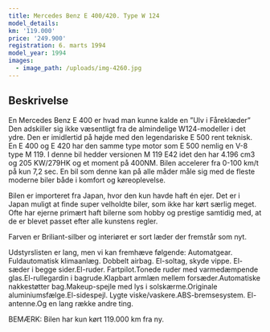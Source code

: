```yaml
---
title: Mercedes Benz E 400/420. Type W 124
model_details:
km: '119.000'
price: '249.900'
registration: 6. marts 1994
model_year: 1994
images:
  - image_path: /uploads/img-4260.jpg
---
```


## Beskrivelse

En Mercedes Benz E 400 er hvad man kunne kalde en ”Ulv i F&aring;rekl&aelig;der” Den adskiller sig ikke v&aelig;sentligt fra de almindelige W124-modeller i det ydre. Den er imidlertid p&aring; h&oslash;jde med den legendariske E 500 rent teknisk. En E 400 og E 420 har den samme type motor som E 500 nemlig en V-8 type M 119. I denne bil hedder versionen M 119 E42 idet den har 4.196 cm3 og 205 KW/279HK og et moment p&aring; 400NM. Bilen accelerer fra 0-100 km/t p&aring; kun 7,2 sec. En bil som denne kan p&aring; alle m&aring;der m&aring;le sig med de fleste moderne biler b&aring;de i komfort og k&oslash;reoplevelse.

Bilen er importeret fra Japan, hvor den kun havde haft &eacute;n ejer. Det er i Japan muligt at finde super velholdte biler, som ikke har k&oslash;rt s&aelig;rlig meget. Ofte har ejerne prim&aelig;rt haft bilerne som hobby og prestige samtidig med, at de er blevet passet efter alle kunstens regler.

Farven er Briliant-silber og interi&oslash;ret er sort l&aelig;der der fremst&aring;r som nyt.

Udstyrslisten er lang, men vi kan fremh&aelig;ve f&oslash;lgende: Automatgear. Fuldautomatisk klimaanl&aelig;g. Dobbelt airbag. El-soltag, skyde vippe. El-s&aelig;der i begge sider.El-ruder. Fartpilot.Tonede ruder med varmed&aelig;mpende glas.El-rullegardin i bagrude.Klapbart arml&aelig;n mellem fors&aelig;der.Automatiske nakkest&oslash;tter bag.Makeup-spejle med lys i solsk&aelig;rme.Originale aluminiumsf&aelig;lge.El-sidespejl. Lygte viske/vaskere.ABS-bremsesystem. El-antenne.Og en lang r&aelig;kke andre ting.

BEM&AElig;RK: Bilen har kun k&oslash;rt 119.000 km fra ny.

&nbsp;